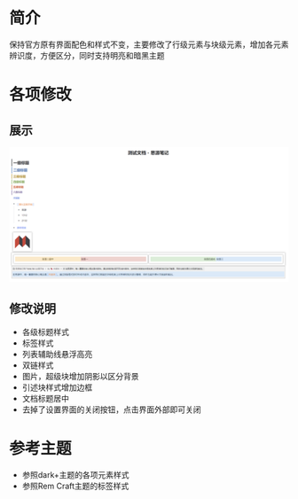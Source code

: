 # 简介

保持官方原有界面配色和样式不变，主要修改了行级元素与块级元素，增加各元素辨识度，方便区分，同时支持明亮和暗黑主题

# 各项修改

## 展示

![image](assets/image-20221016235755-6ub32db.png)​

## 修改说明

* 各级标题样式
* 标签样式
* 列表辅助线悬浮高亮
* 双链样式
* 图片，超级块增加阴影以区分背景
* 引述块样式增加边框
* 文档标题居中
* 去掉了设置界面的关闭按钮，点击界面外部即可关闭

# 参考主题

* 参照dark+主题的各项元素样式
* 参照Rem Craft主题的标签样式
